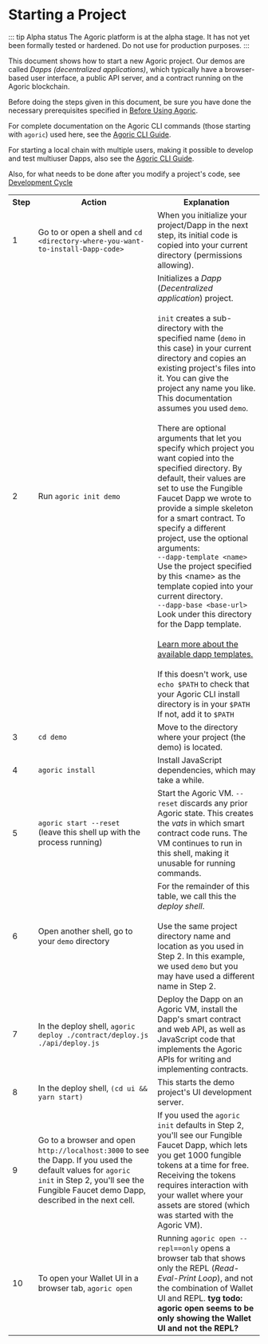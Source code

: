 # Starting a Project

::: tip Alpha status
The Agoric platform is at the alpha stage.
It has not yet been formally tested or hardened.
Do not use for production purposes.
:::

This document shows how to start a new Agoric project. Our demos are called <i>Dapps (decentralized
applications)</i>, which typically have a browser-based user interface, 
a public API server, and a contract running on the Agoric blockchain.

Before doing the steps given in this document, be sure you have done the necessary prerequisites
specified in [Before Using Agoric](/getting-started/before-using-agoric.md).

For complete documentation on the Agoric CLI commands (those starting with `agoric`) used here, 
see the [Agoric CLI Guide](/getting-started/agoric-cli-guide.md).

For starting a local chain with multiple users, making it possible to develop and test multiuser Dapps, also see the 
 [Agoric CLI Guide](/getting-started/agoric-cli-guide.md#starting-multiuser-dapps).

Also, for what needs to be done after you modify a project's code, see 
[Development
Cycle](/getting-started/development-cycle.md)

<table>
  <tbody>
  <tr>
  <th><b>Step</b></th>
  <th><b>Action</b></th>
  <th><b>Explanation</b></th>
  </th>
  <tr>
    <td>1</td>
    <td>Go to or open a shell and <code>cd &lt;directory-where-you-want-to-install-Dapp-code&gt;</code></td>
    <td>When you initialize your project/Dapp in the next step, its initial code is copied into your current directory (permissions allowing).</td>
  </tr>
  <tr>
    <td>2</td>
    <td>Run <code>agoric init demo</code>
    <td>Initializes a <i>Dapp</i> (<i>Decentralized application</i>)
  project.
  <br><br>
    <code>init</code> creates a sub-directory with the specified name
    (<code>demo</code> in this case) in your current directory and copies an existing project's files
    into it. You can give the project any name you like. This
    documentation assumes you used <code>demo</code>. 
    <br><br>
    There are optional arguments that let you specify which project
    you want copied into the specified directory. By default, their values are set to
    use the Fungible Faucet Dapp we wrote to provide a simple skeleton for a smart contract.
    To specify a different project, use the optional arguments:<br>
    <code>--dapp-template &lt;name&gt;</code> Use the project specified by this &lt;name&gt; as the template copied into your current directory.<br> 
      <code>--dapp-base &lt;base-url&gt;</code> Look under this directory for the Dapp template. 
  <br><br> <a href="/documentation/dapps/dapp-templates">Learn more about the available dapp templates.</a>
  <br><br>If this 
  doesn't work, use <code>echo $PATH</code> to check that your Agoric
      CLI install directory is in your <code>$PATH</code> If not, add
      it to <code>$PATH</code></td>
  </tr>
  <tr>
    <td>3</td>
    <td><code>cd demo</code></td>
    <td>Move to the directory where your project (the demo) is
  located.</td> 
  </tr>
  <tr>
    <td>4</td>
    <td><code>agoric install</code></td>
    <td>Install JavaScript dependencies, which may take a while.</td>
  </tr>
  <tr>
    <td>5</td>
    <td><code>agoric start --reset</code><br>
  (leave this shell up with the process running)</td>
    <td>Start the Agoric VM. <code>--reset</code> discards any prior Agoric
  state. This creates the <i>vats</i> in which smart contract code runs.
  The VM continues to run in this shell, making it unusable for
  running commands.</td>
  </tr>
  <tr>
    <td>6</td>
    <td>Open another shell, go to your <code>demo</code> directory</td>
    <td>For the remainder of this table, we call this the <i>deploy shell</i>.
    <br><br>Use the same project directory name and location as you used in Step 2. In
      this example, we used <code>demo</code> but you may have used a
      different name in Step 2.</td>
  </tr>
  <tr>
    <td>7</td>
    <td>In the deploy shell, <code>agoric deploy ./contract/deploy.js ./api/deploy.js</code></td>
    <td>Deploy the Dapp on an Agoric VM, install the Dapp's smart
  contract and web API, as well as JavaScript code that implements the Agoric APIs for writing and implementing
      contracts.</td>
  </tr>
  <tr>
    <td>8</td>
    <td>In the deploy shell, <code>(cd ui && yarn start)</code></td>
    <td>This starts the demo project's UI development server.</td></td>
  </tr>
  <tr>
    <td>9</td>
    <td>Go to a browser and open <code>http://localhost:3000</code> to
      see the Dapp. If you used the default values for <code>agoric init</code>
      in Step 2, you'll see the Fungible Faucet demo Dapp, described in the next cell.</td>
    <td>If you used the <code>agoric init</code> defaults in Step 2, 
      you'll see our Fungible Faucet Dapp, which lets you get 1000 fungible tokens at a time for free. Receiving the tokens requires interaction
      with your wallet where your assets are stored (which was started with the Agoric VM).</td>
  </tr>
  <tr>
    <td>10</td>
    <td>To open your Wallet UI in a browser tab, <code>agoric open</code></td>
 <td>Running <code>agoric open --repl==only</code> opens a browser tab that shows only the REPL (<i>Read-Eval-Print Loop</i>), 
      and not the combination of Wallet UI and REPL. <b>tyg todo: agoric open seems to be only showing the Wallet UI
      and not the REPL?</b>
    </td>
  </tr>
</tbody>
</table>
